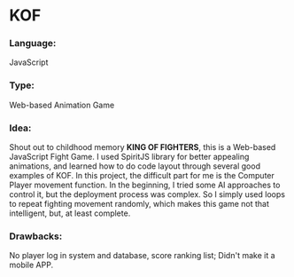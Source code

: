 # KOF

### Language: 
JavaScript

### Type: 
Web-based Animation Game

### Idea:
Shout out to childhood memory **KING OF FIGHTERS**, this is a Web-based JavaScript Fight Game. 
I used SpiritJS library for better appealing animations, and learned how to do code layout through several good examples of KOF. In this project, the difficult part for me is the Computer Player movement function. In the beginning, I tried some AI approaches to control it, but the deployment process was complex. So I simply used loops to repeat fighting movement randomly, which makes this game not that intelligent, but, at least complete.

### Drawbacks: 
No player log in system and database, score ranking list;
Didn't make it a mobile APP.
